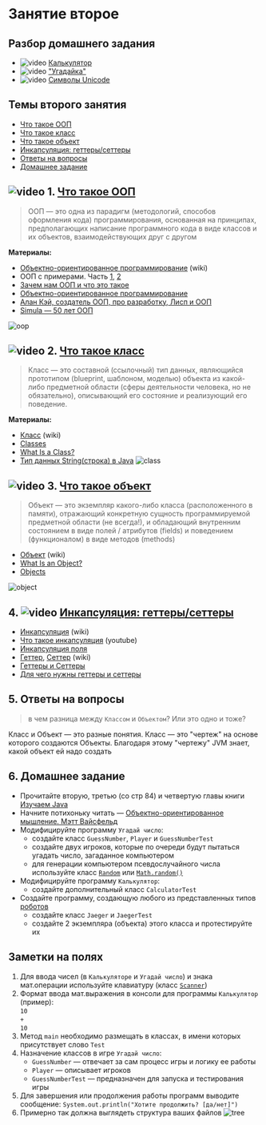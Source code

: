 # Занятие второе

## Разбор домашнего задания
- ![video](https://user-images.githubusercontent.com/29703461/39678117-3f25b246-518f-11e8-8be8-ca85ac4f4e29.png) [Калькулятор](https://drive.google.com/file/d/1VXg-RlS-DprXOjbH8s5FieOUga_PCzBZ/view?usp=sharing)
- ![video](https://user-images.githubusercontent.com/29703461/39678117-3f25b246-518f-11e8-8be8-ca85ac4f4e29.png) ["Угадайка"](https://drive.google.com/file/d/1XFSXQuUchrwD7aNsUQKjxvRtKNy1_wkx/view?usp=sharing)
- ![video](https://user-images.githubusercontent.com/29703461/39678117-3f25b246-518f-11e8-8be8-ca85ac4f4e29.png) [Символы Unicode](https://drive.google.com/file/d/1CSYppASCuuIGUm9SBVCDR0d4nodhLqFq/view?usp=sharing)

## Темы второго занятия
- [Что такое ООП](#1)
- [Что такое класс](#2)
- [Что такое объект](#3)
- [Инкапсуляция: геттеры/сеттеры](#4)
- [Ответы на вопросы](#5)
- [Домашнее задание](#6)

## ![video](https://cloud.githubusercontent.com/assets/13649199/13672715/06dbc6ce-e6e7-11e5-81a9-04fbddb9e488.png) 1. <a name="1">[Что такое ООП](https://drive.google.com/file/d/1Jsfz5Ygb5Ct1in7MTcNV3wSsx_30D5h3/view?usp=sharing)</a>

>ООП — это одна из парадигм (методологий, способов оформления кода) программирования, основанная на принципах, предполагающих написание программного кода в виде классов и их объектов, взаимодействующих друг с другом

**Материалы:**
- [Объектно-ориентированное программирование](https://ru.wikipedia.org/wiki/Объектно-ориентированное_программирование) (wiki)
- ООП с примерами. Часть [1](https://habr.com/post/87119/), [2](https://habr.com/post/87205/)
- [Зачем нам ООП и что это такое](https://habr.com/post/148015/)
- [Объектно-ориентированное программирование](http://info.javarush.ru/translation/2016/01/28/Объектно-ориентированное-программирование-перевод-статьи-.html)
- [Алан Кэй, создатель ООП, про разработку, Лисп и ООП](https://habr.com/company/hexlet/blog/303754/)
- [Simula — 50 лет ООП](https://habr.com/post/345944/)

![oop](https://user-images.githubusercontent.com/29703461/39483340-b3a50496-4d7a-11e8-8e02-42a8d63de02d.jpg)

## ![video](https://cloud.githubusercontent.com/assets/13649199/13672715/06dbc6ce-e6e7-11e5-81a9-04fbddb9e488.png) 2. <a name="2">[Что такое класс](https://drive.google.com/file/d/1AjEL8wuTK6BbiMWB2hhi_Cx6_m7NMrD1/view?usp=sharing)</a>

>Класс — это составной (ссылочный) тип данных, являющийся прототипом (blueprint, шаблоном, моделью) объекта из какой-либо предметной области (сферы деятельности человека, но не обязательно), описывающий его состояние и реализующий его поведение.

**Материалы:**
- [Класс](https://ru.wikipedia.org/wiki/Класс_(программирование)) (wiki)
- [Classes](https://docs.oracle.com/javase/tutorial/java/javaOO/classes.html)
- [What Is a Class?](https://docs.oracle.com/javase/tutorial/java/concepts/class.html)
- [Тип данных String(строка) в Java](https://habr.com/post/260767/)
![class](https://user-images.githubusercontent.com/29703461/39529699-f6e7e736-4e2f-11e8-8c80-8686cfd56a2e.png)

## ![video](https://cloud.githubusercontent.com/assets/13649199/13672715/06dbc6ce-e6e7-11e5-81a9-04fbddb9e488.png) 3. <a name="3">[Что такое объект](https://drive.google.com/file/d/1hJCGeVRy-4mTTkViK219JzfLKbwLze66/view?usp=sharing)</a>

>Объект — это экземпляр какого-либо класса (расположенного в памяти), отражающий конкретную сущность программируемой предметной области (не всегда!), и обладающий внутренним состоянием в виде полей / атрибутов (fields) и поведением (функционалом) в виде методов (methods)

- [Объект](https://ru.wikipedia.org/wiki/Объект_(программирование)) (wiki)
- [What Is an Object?](https://docs.oracle.com/javase/tutorial/java/concepts/object.html)
- [Objects](https://docs.oracle.com/javase/tutorial/java/javaOO/objects.html)

![object](https://user-images.githubusercontent.com/29703461/39529416-4e58a1e6-4e2f-11e8-9a37-029871ea096a.png)

## 4. ![video](https://cloud.githubusercontent.com/assets/13649199/13672715/06dbc6ce-e6e7-11e5-81a9-04fbddb9e488.png) <a name="4">[Инкапсуляция: геттеры/сеттеры](https://drive.google.com/file/d/1GWI8rJS6Xwbhz512R4ohdN3b0UKYnnm1/view?usp=sharing)</a>
- [Инкапсуляция](https://ru.wikipedia.org/wiki/Инкапсуляция_(программирование)) (wiki)
- [Что такое инкапсуляция](https://www.youtube.com/watch?v=nyFQvgrkoXY) (youtube)
- [Инкапсуляция поля](https://refactoring.guru/ru/encapsulate-field)
- [Геттер](https://ru.wikipedia.org/wiki/Геттер_(программирование)), [Сеттер](https://ru.wikipedia.org/wiki/Setter) (wiki)
- [Геттеры и Сеттеры](https://vertex-academy.com/tutorials/ru/gettery-i-settery/)
- [Для чего нужны геттеры и сеттеры](https://javatalks.ru/topics/38059)

## 5. <a name="5">Ответы на вопросы</a>
> в чем разница между `Классом` и `Объектом`? Или это одно и тоже?

Класс и Объект — это разные понятия. Класс — это "чертеж" на основе которого создаются Объекты. Благодаря этому "чертежу" JVM знает, какой объект ей надо создать

## 6. <a name="6">Домашнее задание</a>
- Прочитайте вторую, третью (со стр 84) и четвертую главы книги [Изучаем Java](https://www.ozon.ru/context/detail/id/7821666/)
- Начните потихоньку читать — [Объектно-ориентированное мышление. Мэтт Вайсфельд](https://www.ozon.ru/context/detail/id/26036833/)
- Модифицируйте программу `Угадай число`:
  - создайте класс `GuessNumber`, `Player` и `GuessNumberTest`
  - создайте двух игроков, которые по очереди будут пытаться угадать число, загаданное компьютером
  - для генерации компьютером псевдослучайного числа используйте класс [`Random`](https://www.journaldev.com/17111/java-random) или [`Math.random()`](https://vertex-academy.com/tutorials/ru/generaciya-sluchajnyx-chisel-v-java)
- Модифицируйте программу `Калькулятор`:
  - создайте дополнительный класс `CalculatorTest`
- Создайте программу, создающую любого из представленных типов [роботов](http://pacificrim.wikia.com/wiki/Category:Jaegers)
  - создайте класс `Jaeger` и `JaegerTest`
  - создайте 2 экземпляра (объекта) этого класса и протестируйте их
  
 ## Заметки на полях
 1. Для ввода чисел (в `Калькуляторе` и `Угадай число`) и знака мат.операции используйте клавиатуру (класс [`Scanner`](https://vertex-academy.com/tutorials/ru/rabota-so-skannerom-v-java/))
 2. Формат ввода мат.выражения в консоли для программы `Калькулятор` (пример):  
    `10`   
    `+`  
    `10`
 3. Метод `main` необходимо размещать в классах, в имени которых присутствует слово `Test`
 4. Назначение классов в игре `Угадай число`:
    - `GuessNumber` — отвечает за сам процесс игры и логику ее работы
    - `Player` — описывает игроков
    - `GuessNumberTest` — предназначен для запуска и тестирования игры
 5. Для завершения или продолжения работы программ выводите сообщение: `System.out.println("Хотите продолжить? [да/нет]")`
 6. Примерно так должна выглядеть структура ваших файлов ![tree](https://user-images.githubusercontent.com/29703461/39827609-1d46026e-53c1-11e8-906d-8fb189bf03c9.png)
